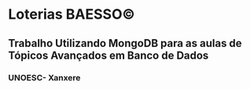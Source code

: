 <h1>Loterias BAESSO©</h1>

<h2>Trabalho Utilizando MongoDB para as aulas de Tópicos Avançados em Banco de Dados</h2>
<h3>UNOESC- Xanxere</h3>
